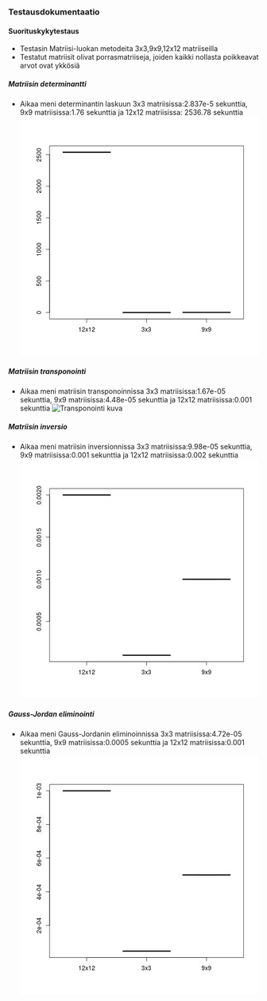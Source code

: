 ### Testausdokumentaatio

#### Suorituskykytestaus
* Testasin Matriisi-luokan metodeita 3x3,9x9,12x12 matriiseilla
* Testatut matriisit olivat porrasmatriiseja, joiden kaikki nollasta poikkeavat arvot ovat ykkösiä


##### Matriisin determinantti
* Aikaa meni determinantin laskuun 3x3 matriisissa:2.837e-5 sekunttia, 9x9 matriisissa:1.76 sekunttia ja 12x12 matriisissa: 2536.78 sekunttia
![Determinantti kuva](determinantti.jpg)

##### Matriisin transponointi
* Aikaa meni matriisin transponoinnissa 3x3 matriisissa:1.67e-05 sekunttia, 9x9 matriisissa:4.48e-05 sekunttia ja 12x12 matriisissa:0.001 sekunttia
![Transponointi kuva](transpononti.jpg)

##### Matriisin inversio
* Aikaa meni matriisin inversionnissa 3x3 matriisissa:9.98e-05 sekunttia, 9x9 matriisissa:0.001 sekunttia ja 12x12 matriisissa:0.002 sekunttia
![Inversio kuva](inversio.jpg)

##### Gauss-Jordan eliminointi
* Aikaa meni Gauss-Jordanin eliminoinnissa 3x3 matriisissa:4.72e-05 sekunttia, 9x9 matriisissa:0.0005 sekunttia ja 12x12 matriisissa:0.001 sekunttia
![Gauss-Jordan eliminointi kuva](gaussjordan.jpg)

